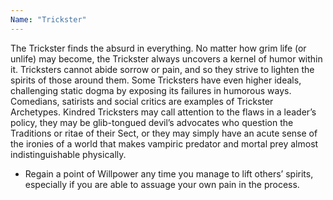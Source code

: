 ```yaml
---
Name: "Trickster"
---
```


The Trickster finds the absurd in everything. No matter how grim life (or unlife) may become, the Trickster always uncovers a kernel of humor within it. Tricksters cannot abide sorrow or pain, and so they strive to lighten the spirits of those around them. Some Tricksters have even higher ideals, challenging static dogma by exposing its failures in humorous ways. Comedians, satirists and social critics are examples of Trickster Archetypes. Kindred Tricksters may call attention to the flaws in a leader’s policy, they may be glib-tongued devil’s advocates who question the Traditions or ritae of their Sect, or they may simply have an acute sense of the ironies of a world that makes vampiric predator and mortal prey almost indistinguishable physically.
 - Regain a point of Willpower any time you manage to lift others’ spirits, especially if you are able to assuage your own pain in the process.